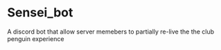 # Sensei_bot
A discord bot that allow server memebers to partially re-live the the club penguin experience
